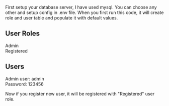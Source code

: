First setup your database server, I have used mysql. You can choose any other and setup config in .env file. When you first run this code, it will create role and user table and populate it with default values.

User Roles
-----------
Admin<br>
Registered<br>

Users
-------
Admin user: admin<br>
Password: 123456<br>

Now if you register new user, it will be registered with "Registered" user role.
